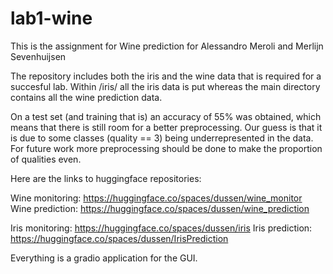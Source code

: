 # lab1-wine

This is the assignment for Wine prediction for Alessandro Meroli and Merlijn Sevenhuijsen

The repository includes both the iris and the wine data that is required for a succesful lab. 
Within /iris/ all the iris data is put whereas the main directory contains all the wine prediction data.

On a test set (and training that is) an accuracy of 55% was obtained, which means that there is still room for a better preprocessing. Our guess is that it is due to some classes (quality == 3) being underrepresented in the data. For future work more preprocessing should be done to make the proportion of qualities even.

Here are the links to huggingface repositories:

Wine monitoring: https://huggingface.co/spaces/dussen/wine_monitor
Wine prediction: https://huggingface.co/spaces/dussen/wine_prediction

Iris monitoring: https://huggingface.co/spaces/dussen/iris
Iris prediction: https://huggingface.co/spaces/dussen/IrisPrediction

Everything is a gradio application for the GUI.
